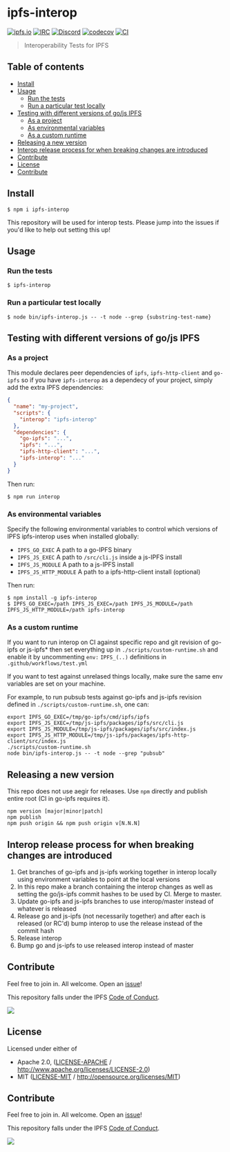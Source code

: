 # ipfs-interop <!-- omit in toc -->

[![ipfs.io](https://img.shields.io/badge/project-IPFS-blue.svg?style=flat-square)](http://ipfs.io)
[![IRC](https://img.shields.io/badge/freenode-%23ipfs-blue.svg?style=flat-square)](http://webchat.freenode.net/?channels=%23ipfs)
[![Discord](https://img.shields.io/discord/806902334369824788?style=flat-square)](https://discord.gg/ipfs)
[![codecov](https://img.shields.io/codecov/c/github/ipfs/interop.svg?style=flat-square)](https://codecov.io/gh/ipfs/interop)
[![CI](https://img.shields.io/github/workflow/status/ipfs/interop/test%20&%20maybe%20release/master?style=flat-square)](https://github.com/ipfs/interop/actions/workflows/js-test-and-release.yml)

> Interoperability Tests for IPFS

## Table of contents <!-- omit in toc -->

- [Install](#install)
- [Usage](#usage)
  - [Run the tests](#run-the-tests)
  - [Run a particular test locally](#run-a-particular-test-locally)
- [Testing with different versions of go/js IPFS](#testing-with-different-versions-of-gojs-ipfs)
  - [As a project](#as-a-project)
  - [As environmental variables](#as-environmental-variables)
  - [As a custom runtime](#as-a-custom-runtime)
- [Releasing a new version](#releasing-a-new-version)
- [Interop release process for when breaking changes are introduced](#interop-release-process-for-when-breaking-changes-are-introduced)
- [Contribute](#contribute)
- [License](#license)
- [Contribute](#contribute-1)

## Install

```console
$ npm i ipfs-interop
```

This repository will be used for interop tests. Please jump into the issues if you'd like to help out setting this up!

## Usage

### Run the tests

```console
$ ipfs-interop
```

### Run a particular test locally

```console
$ node bin/ipfs-interop.js -- -t node --grep {substring-test-name}
```

## Testing with different versions of go/js IPFS

### As a project

This module declares peer dependencies of `ipfs`, `ipfs-http-client` and `go-ipfs` so if you have `ipfs-interop` as a dependecy of your project, simply add the extra IPFS dependencies:

```json
{
  "name": "my-project",
  "scripts": {
    "interop": "ipfs-interop"
  },
  "dependencies": {
    "go-ipfs": "...",
    "ipfs": "...",
    "ipfs-http-client": "...",
    "ipfs-interop": "..."
  }
}
```

Then run:

```console
$ npm run interop
```

### As environmental variables

Specify the following environmental variables to control which versions of IPFS ipfs-interop uses when installed globally:

- `IPFS_GO_EXEC` A path to a go-IPFS binary
- `IPFS_JS_EXEC` A path to `/src/cli.js` inside a js-IPFS install
- `IPFS_JS_MODULE` A path to a js-IPFS install
- `IPFS_JS_HTTP_MODULE` A path to a ipfs-http-client install (optional)

Then run:

```console
$ npm install -g ipfs-interop
$ IPFS_GO_EXEC=/path IPFS_JS_EXEC=/path IPFS_JS_MODULE=/path IPFS_JS_HTTP_MODULE=/path ipfs-interop
```

### As a custom runtime

If you want to run interop on CI against specific repo and git revision of
go-ipfs or js-ipfs\* then set everything up in `./scripts/custom-runtime.sh`
and enable it by uncommenting `env:` `IPFS_(..)` definitions in `.github/workflows/test.yml`

If you want to test against unrelased things locally, make sure the same env
variables are set on your machine.

For example, to run pubsub tests against go-ipfs and js-ipfs revision defined
in `./scripts/custom-runtime.sh`, one can:

    export IPFS_GO_EXEC=/tmp/go-ipfs/cmd/ipfs/ipfs
    export IPFS_JS_EXEC=/tmp/js-ipfs/packages/ipfs/src/cli.js
    export IPFS_JS_MODULE=/tmp/js-ipfs/packages/ipfs/src/index.js
    export IPFS_JS_HTTP_MODULE=/tmp/js-ipfs/packages/ipfs-http-client/src/index.js
    ./scripts/custom-runtime.sh
    node bin/ipfs-interop.js -- -t node --grep "pubsub"

## Releasing a new version

This repo does not use aegir for releases.
Use `npm` directly  and publish entire root (CI in go-ipfs requires it).

    npm version [major|minor|patch]
    npm publish
    npm push origin && npm push origin v[N.N.N]

## Interop release process for when breaking changes are introduced

1. Get branches of go-ipfs and js-ipfs working together in interop locally using environment variables to point at the local versions
2. In this repo make a branch containing the interop changes as well as setting the go/js-ipfs commit hashes to be used by CI. Merge to master.
3. Update go-ipfs and js-ipfs branches to use interop/master instead of whatever is released
4. Release go and js-ipfs (not necessarily together) and after each is released (or RC'd) bump interop to use the release instead of the commit hash
5. Release interop
6. Bump go and js-ipfs to use released interop instead of master

## Contribute

Feel free to join in. All welcome. Open an [issue](https://github.com/ipfs/ipfs-interop/issues)!

This repository falls under the IPFS [Code of Conduct](https://github.com/ipfs/community/blob/master/code-of-conduct.md).

[![](https://cdn.rawgit.com/jbenet/contribute-ipfs-gif/master/img/contribute.gif)](https://github.com/ipfs/community/blob/master/CONTRIBUTING.md)

## License

Licensed under either of

- Apache 2.0, ([LICENSE-APACHE](LICENSE-APACHE) / <http://www.apache.org/licenses/LICENSE-2.0>)
- MIT ([LICENSE-MIT](LICENSE-MIT) / <http://opensource.org/licenses/MIT>)

## Contribute

Feel free to join in. All welcome. Open an [issue](https://github.com/ipfs/js-ipfs-unixfs-importer/issues)!

This repository falls under the IPFS [Code of Conduct](https://github.com/ipfs/community/blob/master/code-of-conduct.md).

[![](https://cdn.rawgit.com/jbenet/contribute-ipfs-gif/master/img/contribute.gif)](https://github.com/ipfs/community/blob/master/CONTRIBUTING.md)
